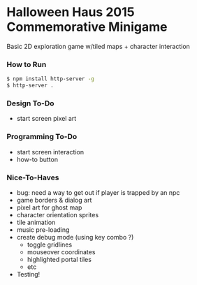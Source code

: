 # Halloween Haus 2015 Commemorative Minigame

Basic 2D exploration game w/tiled maps + character interaction

### How to Run
```bash
$ npm install http-server -g
$ http-server .
```

### Design To-Do
- start screen pixel art

### Programming To-Do
- start screen interaction
- how-to button
  
### Nice-To-Haves
- bug: need a way to get out if player is trapped by an npc
- game borders & dialog art
- pixel art for ghost map
- character orientation sprites
- tile animation
- music pre-loading
- create debug mode (using key combo ?)
  - toggle gridlines
  - mouseover coordinates
  - highlighted portal tiles
  - etc
- Testing!

